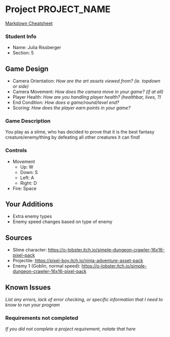 # Project PROJECT_NAME

[Markdown Cheatsheet](https://github.com/adam-p/markdown-here/wiki/Markdown-Here-Cheatsheet)

### Student Info

-   Name: Julia Rissberger
-   Section: 5

## Game Design

-   Camera Orientation: _How are the art assets viewed from? (ie. topdown or side)_
-   Camera Movement: _How does the camera move in your game? (if at all)_
-   Player Health: _How are you handling player health? (healthbar, lives, ?)_
-   End Condition: _How does a game/round/level end?_
-   Scoring: _How does the player earn points in your game?_

### Game Description

You play as a slime, who has decided to prove that it is the best fantasy creature/enemy/thing
by defeating all other creatures it can find!

### Controls

-   Movement
    -   Up: W
    -   Down: S
    -   Left: A
    -   Right: D
-   Fire: Space

## Your Additions
- Extra enemy types
- Enemy speed changes based on type of enemy

## Sources
-   Slime character: https://o-lobster.itch.io/simple-dungeon-crawler-16x16-pixel-pack
-   Projectile: https://pixel-boy.itch.io/ninja-adventure-asset-pack
-   Enemy 1 (Goblin, normal speed): https://o-lobster.itch.io/simple-dungeon-crawler-16x16-pixel-pack

## Known Issues

_List any errors, lack of error checking, or specific information that I need to know to run your program_

### Requirements not completed

_If you did not complete a project requirement, notate that here_

